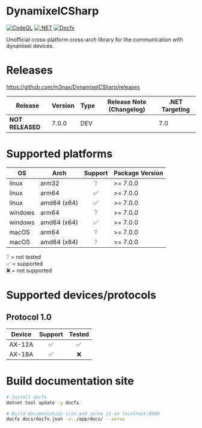 # DynamixelCSharp

[![CodeQL](https://github.com/m3nax/DynamixelCSharp/actions/workflows/codeql.yml/badge.svg)](https://github.com/m3nax/DynamixelCSharp/actions/workflows/codeql.yml)
[![.NET](https://github.com/m3nax/DynamixelCSharp/actions/workflows/dotnet.yml/badge.svg)](https://github.com/m3nax/DynamixelCSharp/actions/workflows/dotnet.yml)
[![Docfx](https://github.com/m3nax/DynamixelCSharp/actions/workflows/docfx.yaml/badge.svg)](https://github.com/m3nax/DynamixelCSharp/actions/workflows/docfx.yaml)

Unofficial cross-platform cross-arch library for the communication with dynamixel devices.

# Releases

https://github.com/m3nax/DynamixelCSharp/releases

| Release  | Version | Type   | Release Note (Changelog)                                       | .NET Targeting |
|----------|---------|--------|----------------------------------------------------------------|----------------|
| **NOT RELEASED**  | 7.0.0 | DEV |                                                            |7.0            |

# Supported platforms

| OS         | Arch        | Support  | Package Version |
|------------|-------------|:--------:|-----------------|
| linux      | arm32       | ❔      | >= 7.0.0        |
| linux      | arm64       | ✅      | >= 7.0.0        |
| linux      | amd64 (x64) | ✅      | >= 7.0.0        |
| windows    | arm64       | ❔      | >= 7.0.0        |
| windows    | amd64 (x64) | ✅      | >= 7.0.0        |
| macOS      | arm64       | ❔      | >= 7.0.0        |
| macOS      | amd64 (x64) | ❔      | >= 7.0.0        |

<div>❔ = not tested</div>
<div>✅ = supported</div>
<div>❌ = not supported</div>

# Supported devices/protocols
## Protocol 1.0
| Device | Support | Tested |
|--------|:-------:|:------:|
| AX-12A | ✅      | ✅     |
| AX-18A | ✅      | ❌     |

# Build documentation site
```bash
# Install docfx
dotnet tool update -g docfx

# Build documentation site and serve it on localhost:8080
docfx docs/docfx.json -o:./app/docs/ --serve
```
